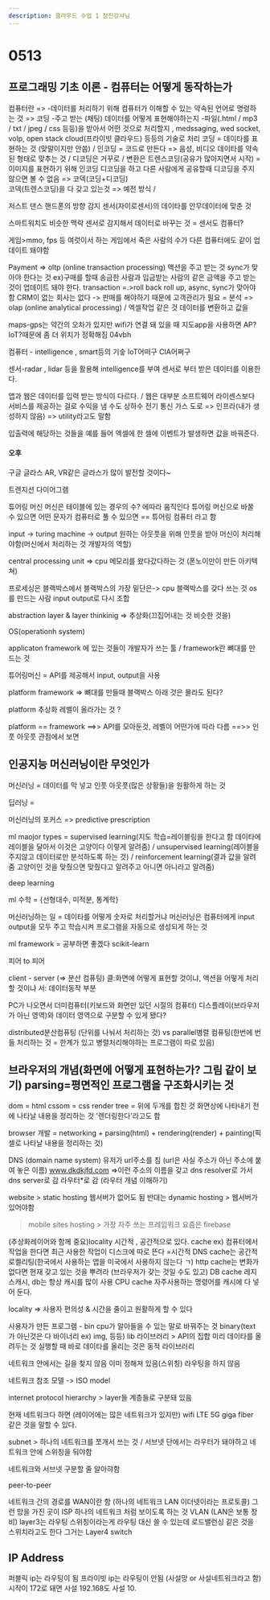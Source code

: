 ```yaml
---
description: 클라우드 수업 1 정진강사님
---
```


# 0513

## 프로그래밍 기초 이론 - 컴퓨터는 어떻게 동작하는가

컴퓨터란 =&gt; -데이터를 처리하기 위해 컴퓨터가 이해할 수 있는 약속된 언어로 명령하는 것 =&gt; 코딩 -주고 받는 \(채팅\) 데이터를 어떻게 표현해야하는지 -파일\(.html / mp3 / txt / jpeg / css 등등\)을 받아서 어떤 것으로 처리할지 , medssaging, wed socket, volp, open stack cloud\(프라이빗 클라우드\) 등등의 기술로 처리 코딩 = 데이타를 표현하는 것 \(맞말이지만 안씀\) / 인코딩 = 코드로 만든다 =&gt; 음성, 비디오 데이타를 약속된 형태로 맞추는 것 / 디코딩은 거꾸로 / 변환은 트렌스코딩\(공유가 많아지면서 시작\) =이미지를 표현하기 위해 인코딩 디코딩을 하고 다른 사람에게 공유할때 디코딩을 주지 않으면 볼 수 없음 =&gt; 코덱\(코딩+디코딩\)  
코덱\(트렌스코딩\)을 다 갖고 있는것 =&gt; 예전 방식 /

저스트 댄스 핸드폰의 방향 감지 센서\(자이로센서\)의 데이타를 안무데이터에 맞춘 것

스마트워치도 비슷한 맥락 센서로 감지해서 데이터로 바꾸는 것 = 센서도 컴퓨터?

게임&gt;mmo, fps 등 여럿이서 하는 게임에서 죽은 사람의 수가 다른 컴퓨터에도 같이 업데이트 돼야함

Payment =&gt; oltp \(online transaction processing\) 액션을 주고 받는 것 sync가 맞아야 한다는 것 ex\)구매를 할때 송금한 사람과 입금받는 사람의 같은 금액을 주고 받는 것이 업데이트 돼야 한다. transaction =.&gt;roll back roll up, async, sync가 맞아야함 CRM이 없는 회사는 없다 -&gt; 판매를 해야하기 때문에 고객관리가 필요 = 분석 =&gt; olap \(online analytical processing\) / 엑셀작업 같은 것 데이터를 변환하고 값을

maps-gps는 약간의 오차가 있지만 wifi가 연결 돼 있을 때 지도app을 사용하면 AP?IoT?때문에 좀 더 위치가 정확해짐 04vbh

컴퓨터 - intelligence , smart등의 기숳 IoT어떠구 CIA어쩌구

센서-radar , lidar 등을 활용해 intelligence를 부여 센서로 부터 받은 데이터를 이용한다.

앱과 웹은 데이터를 입력 받는 방식이 다르다. / 웹은 대부분 소프트웨어 라이센스보다 서비스를 제공하는 걸로 수익을 냄 수도 상하수 전기 통신 가스 도로 =&gt; 인프라\(내가 생성하지 않음\) =&gt; utility라고도 말함

입출력에 해당하는 것들을 예를 들어 엑셀에 한 셀에 이벤트가 발생하면 값을 바꿔준다.



#### 오후

구글 글 라스 AR, VR같은 글라스가 많이 발전할 것이다~

트렌지션 다이어그램

튜어링 머신 머신은 테이블에 있는 경우의 수? 에따라 움직인다 튜어링 머신으로 바꿀 수 있으면 어떤 문자가 컴퓨터로 풀 수 있으면 == 튜어링 컴퓨터 라고 함

input -&gt; turing machine -&gt; output 원하는 아웃풋을 위해 인풋을 받아 머신이 처리해야함\(머신에서 처리하는 것 개발자의 역할\)

central processing unit =&gt; cpu 메모리를 왔다갔다하는 것 \(폰노이만이 만든 아키텍쳐\)

프로세싱은 블랙박스에서 블랙박스의 가장 밑단은-&gt; cpu 블랙박스를 갖다 쓰는 것 os를 만드는 사람 input output로 다시 조합

abstraction layer & layer thinkinig =&gt; 추상화\(끄집어내는 것 비슷한 것을\)

OS\(operationh system\)

applicaton framework 에 있는 것들이 개발자가 쓰는 툴 / framework란 뼈대를 만드는 것

튜어링머신 = API를 제공해서 input, output을 사용

platform framework =&gt; 뼈대를 만들때 블랙박스 아래 것은 몰라도 된다?

platform 추상화 레벨이 올라가는 것 ?

platform == framework ==&gt;&gt; API를 모아둔것, 레벨이 어떤가에 따라 다름 ==&gt;&gt; 인풋 아웃풋 관점에서 보면



## 인공지능 머신러닝이란 무엇인가

머신러닝 = 데이터를 막 넣고 인풋 아웃풋\(많은 상황들\)을 원활하게 하는 것

딥러닝 =

머신러닝의 포커스 =&gt; predictive prescription

ml maojor types = supervised learning\(지도 학습=레이블링을 한다고 함 데이타에 레이블을 달아서 이것은 고양이다 이렇게 알려줌\) / unsupervised learning\(레이블을 주지않고 데이터로만 분석하도록 하는 것\) / reinforcement learning\(결과 값을 알려줌 고양이인 것을 맞췄으면 맞췄다고 알려주고 아니면 아니라고 알려줌\)

deep learning

ml 수학 = {선형대수, 미적분, 통계학}

머신러닝하는 일 = 데이타를 어떻게 숫자로 처리할거냐 머신러닝은 컴퓨터에게 input output을 모두 주고 학습시켜 프로그램을 자동으로 생성되게 하는 것

ml framework = 공부하면 좋겠다 scikit-learn



피어 to 피어

client - server \(=&gt; 분산 컴퓨팅\) 클:화면에 어떻게 표현할 것이냐, 액션을 어떻게 처리할 것이냐 서: 데이터동작 부분

PC가 나오면서 더미컴퓨터\(키보드와 화면만 있던 시절의 컴퓨터\) 디스플레이\(브라우저가 아닌 영역\)와 데이터 영역으로 구분할 수 있게 됐다?

distributed분산컴퓨팅 \(단위를 나눠서 처리하는 것\) vs parallel병렬 컴퓨팅\(한번에 번들 처리하는 것 = 한계가 있고 병렬처리해야하는 프로그램이 따로 있음\)

## 브라우저의 개념\(화면에 어떻게 표현하는가? 그림 같이 보기\) parsing=평면적인 프로그램을 구조화시키는 것

dom = html cssom = css render tree = 위에 두개를 합친 것 화면상에 나타내기 전에 나타날 내용을 정리하는 것 '렌더링한다'라고도 함

browser 개발 = networking + parsing\(html\) + rendering\(render\) + painting\(픽셀로 나타날 내용을 정리하는 것\)

DNS \(domain name system\) 유저가 url주소를 침 \(url은 사실 주소가 아닌 주소에 붙여 놓은 이름\) www.dkdkjfd.com =&gt;이런 주소의 이름을 갖고 dns resolver로 가서 dns server로 감 라우터\*로 감 \(라우터 개념 이해하기\)

website &gt; static hosting 웹서버가 없어도 됨 반대는 dynamic hosting &gt; 웹서버가 있어야함

> mobile sites hosting &gt; 가장 자주 쓰는 프레임워크 요즘은 firebase

\(추상화레이어와 함께 중요\)locality 시간적 , 공간적으로 있다. cache ex\) 컴퓨터에서 작업을 한다면 최근 사용한 작업이 디스크에 따로 뜬다 =시간적 DNS cache는 공간적 로켈리팅\(한국에서 사용하는 앱을 미국에서 사용하지 않는다 ㄱ\) http cache는 변화가 없다면 현재 갖고 있는 것을 뿌려라 \(브라우저가 갖는 것일 수도 있고\) DB cache 레지스캐시, db는 항상 캐시를 많이 사용 CPU cache 자주사용하는 명령어를 캐시에 다 넣어 둔다.

locality =&gt; 사용자 편의성 & 시간을 줄이고 원활하게 할 수 있다

사용자가 만든 프로그램 - bin cpu가 알아들을 수 있는 말로 바꿔주는 것 binary\(text가 아닌것은 다 바이너리 ex\) img, 등등\) lib 라이브러리 &gt; API의 집합 미리 데이타를 올려두는 것 실행할 때 바로 데이타를 올리는 것은 동적 라이브러리

네트워크 안에서는 길을 찾지 않음 이미 정해져 있음\(스위칭\) 라우팅을 하지 않음

네트워크 참조 모델 -&gt; ISO model

internet protocol hierarchy &gt; layer들 계층들로 구분돼 있음

현재 네트워크다 하면 \(레이어에는 많은 네트워크가 있지만\) wifi LTE 5G giga fiber 같은 것을 말할 수 있다.

subnet &gt; 하나의 네트워크를 쪼개서 쓰는 것 / 서브넷 단에서는 라우터가 돼야하고 네트워크 안에 스위칭을 둬야함

네트워크와 서브넷 구분할 줄 알아햐함

peer-to-peer

네트워크 간의 경로를 WAN이란 함 \(하나의 네트워크 LAN 이더넷이라는 프로토콜\) 그런 망을 가진 곳이 ISP 하나의 네트워크 처럼 보이도록 하는 것 VLAN \(LAN은 보통 장비\) layer3는 라우팅 스위칭이라는게 라우팅 대신 쓸 수 있는데 로드밸런싱 같은 것을 스위치라고도 한다 그거는 Layer4 switch

## IP Address

퍼블릭 ip는 라우팅이 됨 프라이빗 ip는 라우팅이 안됨 \(사설망 or 사설네트워크라고 함\) 시작이 172로 돼면 사설 192.168도 사설 10.


